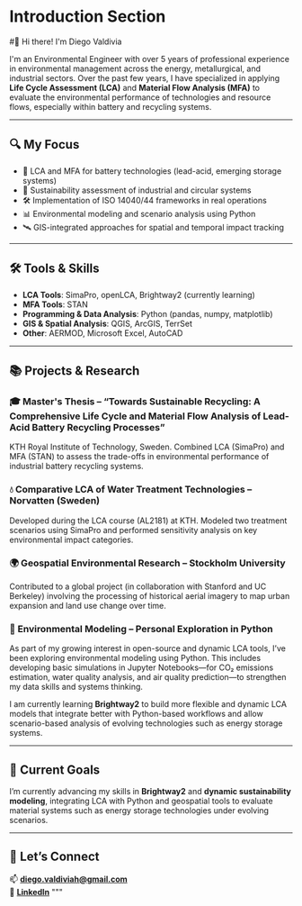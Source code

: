 # Introduction Section

#👋 Hi there! I'm Diego Valdivia

I'm an Environmental Engineer with over 5 years of professional experience in environmental management across the energy, metallurgical, and industrial sectors. Over the past few years, I have specialized in applying **Life Cycle Assessment (LCA)** and **Material Flow Analysis (MFA)** to evaluate the environmental performance of technologies and resource flows, especially within battery and recycling systems.

---

## 🔍 My Focus

- 🔋 LCA and MFA for battery technologies (lead-acid, emerging storage systems)
- 🌱 Sustainability assessment of industrial and circular systems
- 🛠️ Implementation of ISO 14040/44 frameworks in real operations
- 📊 Environmental modeling and scenario analysis using Python
- 🛰️ GIS-integrated approaches for spatial and temporal impact tracking

---

## 🛠 Tools & Skills

- **LCA Tools**: SimaPro, openLCA, Brightway2 (currently learning)  
- **MFA Tools**: STAN  
- **Programming & Data Analysis**: Python (pandas, numpy, matplotlib)  
- **GIS & Spatial Analysis**: QGIS, ArcGIS, TerrSet  
- **Other**: AERMOD, Microsoft Excel, AutoCAD  

---

## 📚 Projects & Research

### 🎓 Master's Thesis – “Towards Sustainable Recycling: A Comprehensive Life Cycle and Material Flow Analysis of Lead-Acid Battery Recycling Processes”
KTH Royal Institute of Technology, Sweden. Combined LCA (SimaPro) and MFA (STAN) to assess the trade-offs in environmental performance of industrial battery recycling systems.

### 💧 Comparative LCA of Water Treatment Technologies – Norvatten (Sweden)
Developed during the LCA course (AL2181) at KTH. Modeled two treatment scenarios using SimaPro and performed sensitivity analysis on key environmental impact categories.

### 🌍 Geospatial Environmental Research – Stockholm University
Contributed to a global project (in collaboration with Stanford and UC Berkeley) involving the processing of historical aerial imagery to map urban expansion and land use change over time.

### 🧮 Environmental Modeling – Personal Exploration in Python
As part of my growing interest in open-source and dynamic LCA tools, I’ve been exploring environmental modeling using Python. This includes developing basic simulations in Jupyter Notebooks—for CO₂ emissions estimation, water quality analysis, and air quality prediction—to strengthen my data skills and systems thinking.

I am currently learning **Brightway2** to build more flexible and dynamic LCA models that integrate better with Python-based workflows and allow scenario-based analysis of evolving technologies such as energy storage systems.

---

## 🎯 Current Goals

I’m currently advancing my skills in **Brightway2** and **dynamic sustainability modeling**, integrating LCA with Python and geospatial tools to evaluate material systems such as energy storage technologies under evolving scenarios.

---

## 🤝 Let’s Connect

📫 **[diego.valdiviah@gmail.com](mailto:diego.valdiviah@gmail.com)**  
🔗 **[LinkedIn](https://www.linkedin.com/in/valdiviadiego/)**
"""

